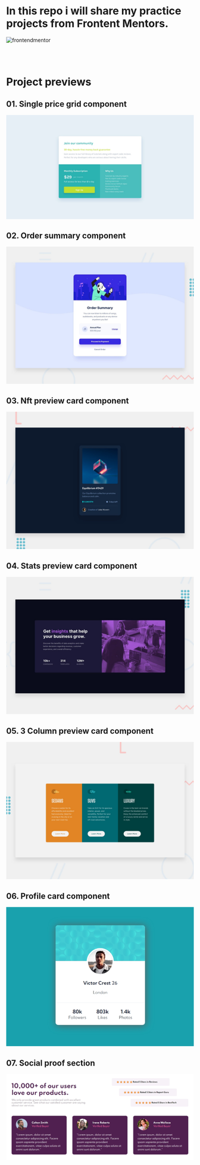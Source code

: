 # In this repo i will share my practice projects from Frontent Mentors.

![frontendmentor](https://res.cloudinary.com/dz209s6jk/image/upload/v1585172856/Meta/meta-homepage.png)

</br>
</br>

# Project previews

## 01. Single price grid component
![Design preview](./preview-images/desktop-design.jpg)

## 02. Order summary component
![Design preview](./preview-images/desktop-preview.jpg)

## 03. Nft preview card component
![Design preview](./preview-images/nft-component.jpg)

## 04. Stats preview card component
![Design preview](./preview-images/stats-preview.jpg)

## 05. 3 Column preview card component
![Design preview](./preview-images/3-column-preview-card.jpg)

## 06. Profile card component
![Design preview](./preview-images/profile-card-component.jpg)

## 07. Social proof section
![Design preview](./preview-images/social-proof-section.jpg)